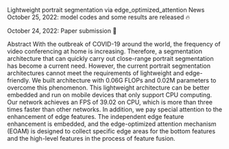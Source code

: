 Lightweight portrait segmentation via edge_optimized_attention
News
October 25, 2022: model codes and some results are released 🔥

October 24, 2022: Paper submission 🎉

Abstract
With the outbreak of COVID-19 around the world, the frequency of video conferencing at home is increasing. Therefore, a segmentation architecture that can quickly carry out close-range portrait segmentation has become a current need. However, the current portrait segmentation architectures cannot meet the requirements of lightweight and edge-friendly. We built architecture with 0.06G FLOPs and 0.02M parameters to overcome this phenomenon. This lightweight architecture can be better embedded and run on mobile devices that only support CPU computing. Our network achieves an FPS of 39.02 on CPU, which is more than three times faster than other networks. In addition, we pay special attention to the enhancement of edge features. The independent edge feature enhancement is embedded, and the edge-optimized attention mechanism (EOAM) is designed to collect specific edge areas for the bottom features and the high-level features in the process of feature fusion. 

